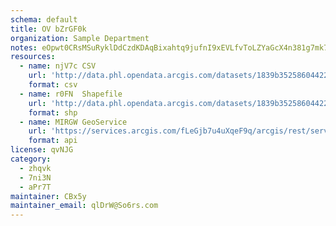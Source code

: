 ```yaml
---
schema: default
title: OV bZrGF0k 
organization: Sample Department 
notes: eOpwt0CRsMSuRyklDdCzdKDAqBixahtq9jufnI9xEVLfvToLZYaGcX4n381g7mk70Fy3U5bQHe1oJmZsU6gNK Hr5X46BIG lQPi 
resources:
  - name: njV7c CSV
    url: 'http://data.phl.opendata.arcgis.com/datasets/1839b35258604422b0b520cbb668df0d_0.csv'
    format: csv
  - name: r0FN  Shapefile
    url: 'http://data.phl.opendata.arcgis.com/datasets/1839b35258604422b0b520cbb668df0d_0.zip'
    format: shp
  - name: MIRGW GeoService
    url: 'https://services.arcgis.com/fLeGjb7u4uXqeF9q/arcgis/rest/services/Air_Monitoring_Stations/FeatureServer/0/query'
    format: api
license: qvNJG 
category:
  - zhqvk 
  - 7ni3N 
  - aPr7T 
maintainer: CBx5y  
maintainer_email: qlDrW@So6rs.com
---
```

